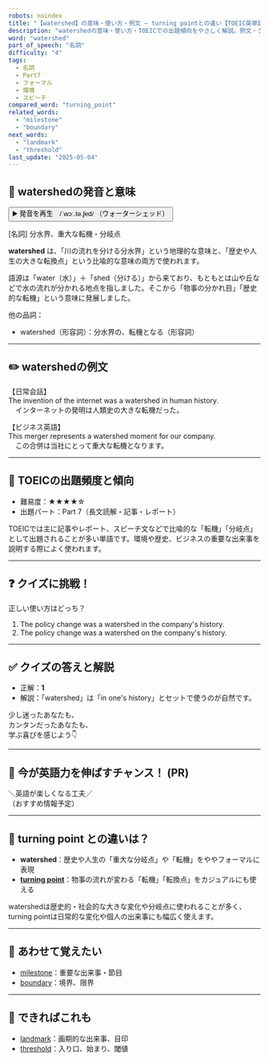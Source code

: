 ```yaml
---
robots: noindex
title: "【watershed】の意味・使い方・例文 ― turning pointとの違い【TOEIC英単語】"
description: "watershedの意味・使い方・TOEICでの出題傾向をやさしく解説。例文・クイズ付きでturning pointとの違いもわかりやすく学べます。"
word: "watershed"
part_of_speech: "名詞"
difficulty: "4"
tags:
  - 名詞
  - Part7
  - フォーマル
  - 環境
  - スピーチ
compared_word: "turning_point"
related_words:
  - "milestone"
  - "boundary"
next_words:
  - "landmark"
  - "threshold"
last_update: "2025-05-04"
---
```


## 🔰 watershedの発音と意味

<button class="play-audio" onclick="playTTS('watershed')">
  <span class="play-audio-main">
    ▶️ 発音を再生　/ˈwɔː.tə.ʃed/
  </span>
  <span class="play-audio-sub">
    （ウォーターシェッド）
  </span>
</button>

[名詞] 分水界、重大な転機・分岐点

**watershed** は、「川の流れを分ける分水界」という地理的な意味と、「歴史や人生の大きな転換点」という比喩的な意味の両方で使われます。

語源は「water（水）」＋「shed（分ける）」から来ており、もともとは山や丘などで水の流れが分かれる地点を指しました。そこから「物事の分かれ目」「歴史的な転機」という意味に発展しました。

他の品詞：  
- watershed（形容詞）：分水界の、転機となる（形容詞）

---

## ✏️ watershedの例文

【日常会話】  
The invention of the internet was a watershed in human history.  
　インターネットの発明は人類史の大きな転機だった。

【ビジネス英語】  
This merger represents a watershed moment for our company.  
　この合併は当社にとって重大な転機となります。

---

## 🎯 TOEICの出題頻度と傾向

- 難易度：★★★★☆
- 出題パート：Part 7（長文読解・記事・レポート）

TOEICでは主に記事やレポート、スピーチ文などで比喩的な「転機」「分岐点」として出題されることが多い単語です。環境や歴史、ビジネスの重要な出来事を説明する際によく使われます。

---

## ❓ クイズに挑戦！

正しい使い方はどっち？

1. The policy change was a watershed in the company's history.  
2. The policy change was a watershed on the company's history.

---

## ✅ クイズの答えと解説

- 正解：**1**
- 解説：「watershed」は「in one's history」とセットで使うのが自然です。

少し迷ったあなたも、  
カンタンだったあなたも、  
学ぶ喜びを感じよう👇️

---

## 🚀 今が英語力を伸ばすチャンス！ (PR)

<div class="info-center">
＼英語が楽しくなる工夫／<br>  
（おすすめ情報予定）
</div>

---

## 🤔  turning point との違いは？

- **watershed**：歴史や人生の「重大な分岐点」や「転機」をややフォーマルに表現
- **[turning point](/turning_point)**：物事の流れが変わる「転機」「転換点」をカジュアルにも使える

watershedは歴史的・社会的な大きな変化や分岐点に使われることが多く、turning pointは日常的な変化や個人の出来事にも幅広く使えます。

---

## 🧩 あわせて覚えたい

- [milestone](/milestone)：重要な出来事・節目
- [boundary](/boundary)：境界、限界

---

## 📖 できればこれも

- [landmark](/landmark)：画期的な出来事、目印
- [threshold](/threshold)：入り口、始まり、閾値

<!-- cvid: aid32_bid25 -->
